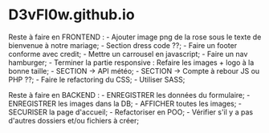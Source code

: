 # D3vFl0w.github.io

Reste à faire en FRONTEND :
    - Ajouter image png de la rose sous le texte de bienvenue à notre mariage;
    - Section dress code ??;
    - Faire un footer conforme avec credit;
    - Mettre un carrousel en javascript;
    - Faire un nav hamburger;
    - Terminer la partie responsive : Refaire les images + logo à la bonne taille;
    - SECTION -> API météo;
    - SECTION -> Compte à rebour JS ou PHP ??;
    - Faire le refactoring du CSS;
    - Utiliser SASS;

Reste à faire en BACKEND :
    - ENREGISTRER les données du formulaire;
    - ENREGISTRER les images dans la DB;
    - AFFICHER toutes les images;
    - SECURISER la page d'accueil;
    - Refactoriser en POO;
    - Vérifier s'il y a pas d'autres dossiers et/ou fichiers à créer;


